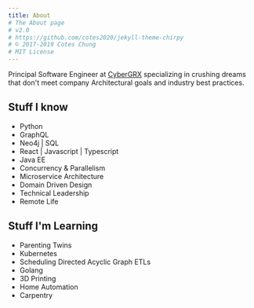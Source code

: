 ```yaml
---
title: About
# The About page
# v2.0
# https://github.com/cotes2020/jekyll-theme-chirpy
# © 2017-2019 Cotes Chung
# MIT License
---
```


Principal Software Engineer at [CyberGRX](https://www.cybergrx.com) specializing in crushing dreams that don't meet company Architectural goals and industry best practices.

## Stuff I know

- Python
- GraphQL
- Neo4j | SQL
- React | Javascript | Typescript
- Java EE
- Concurrency & Parallelism
- Microservice Architecture
- Domain Driven Design
- Technical Leadership
- Remote Life

## Stuff I'm Learning

- Parenting Twins
- Kubernetes
- Scheduling Directed Acyclic Graph ETLs
- Golang
- 3D Printing
- Home Automation
- Carpentry
